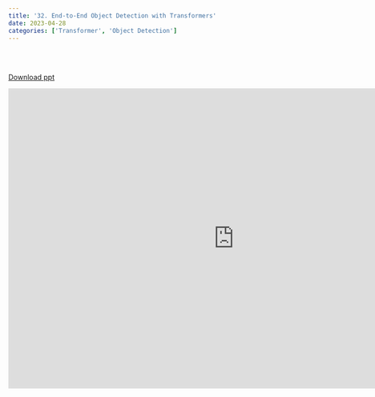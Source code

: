 ```yaml
---
title: '32. End-to-End Object Detection with Transformers'
date: 2023-04-28
categories: ['Transformer', 'Object Detection']
---
```


<br><br>

[Download ppt](/ppt/32.pptx)

<center>
<iframe src="https://docs.google.com/presentation/d/e/2PACX-1vSPS7uB05Uc_jUJL1Bc1dJO_sM6q_9EeZeb7z7ymJQf4FMYZpLeHuLOExglNyhK8A/embed?start=false&loop=false&delayms=3000" frameborder="0" width="900" height="600" allowfullscreen="true" mozallowfullscreen="true" webkitallowfullscreen="true min-width="350px"></iframe>
</center>

<br>

<script src="https://utteranc.es/client.js"
        repo="RTOS-KGU/RTOS-utterances-comment"
        issue-term="pathname"
        label="Comment"
        theme="github-light"
        crossorigin="anonymous"
        async>
</script>
